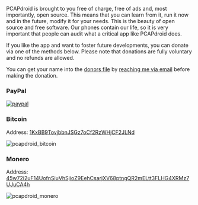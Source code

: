 PCAPdroid is brought to you free of charge, free of ads and, most importantly, open source. This means that you can learn from it, run it now and in the future, modify it for your needs. This is the beauty of open source and free software. Our phones contain our life, so it is very important that people can audit what a critical app like PCAPdroid does.

If you like the app and want to foster future developments, you can donate via one of the methods below. Please note that donations are fully voluntary and no refunds are allowed.

You can get your name into the [donors file](https://github.com/emanuele-f/PCAPdroid/blob/master/DONORS.txt) by [reaching me via email](mailto:black.silver@hotmail.it?subject=PCAPdroid%20donation) before making the donation.

### PayPal

[![paypal](https://www.paypalobjects.com/en_US/i/btn/btn_donateCC_LG.gif)](https://www.paypal.com/donate?business=TFM9UN2ZVWDT6&item_name=PCAPdroid&custom=PCAPdroid&currency_code=EUR)

### Bitcoin
Address: [1KxBB9TovjbbnJSGz7oCf2RzWHjCF2JLNd](bitcoin:1KxBB9TovjbbnJSGz7oCf2RzWHjCF2JLNd?message=PCAPdroid)

![pcapdroid_bitcoin](https://user-images.githubusercontent.com/5488003/112125885-2f660c80-8bc4-11eb-8c72-7a413e3efabd.png)

### Monero
Address: [45w72i2uF14UofnSiuVhSjioZ9EehCsarjXV68ptngQR2mELtt3FLHG4XRMz7UJuCA4h](monero:45w72i2uF14UofnSiuVhSjioZ9EehCsarjXV68ptngQR2mELtt3FLHG4XRMz7UJuCA4h?tx_description=PCAPdroid)

![pcapdroid_monero](https://user-images.githubusercontent.com/5488003/112128257-87057780-8bc6-11eb-9321-aa14676e15df.png)
